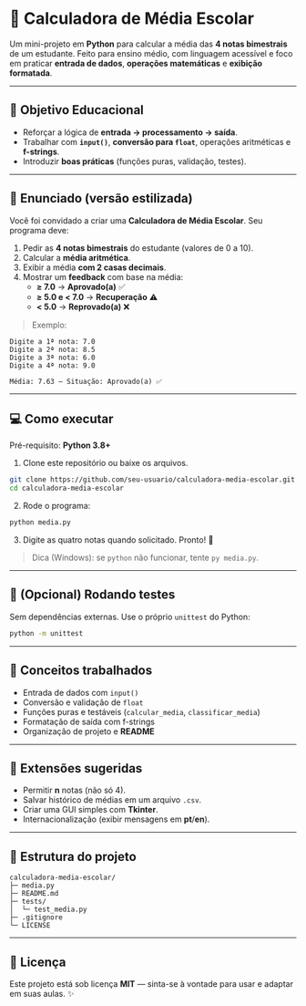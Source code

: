 
# 📘 Calculadora de Média Escolar

Um mini-projeto em **Python** para calcular a média das **4 notas bimestrais** de um estudante. Feito para ensino médio, com linguagem acessível e foco em praticar **entrada de dados**, **operações matemáticas** e **exibição formatada**.

---

## 🎯 Objetivo Educacional
- Reforçar a lógica de **entrada → processamento → saída**.
- Trabalhar com **`input()`**, **conversão para `float`**, operações aritméticas e **f-strings**.
- Introduzir **boas práticas** (funções puras, validação, testes).

---

## 📝 Enunciado (versão estilizada)
Você foi convidado a criar uma **Calculadora de Média Escolar**. Seu programa deve:
1. Pedir as **4 notas bimestrais** do estudante (valores de 0 a 10).
2. Calcular a **média aritmética**.
3. Exibir a média **com 2 casas decimais**.
4. Mostrar um **feedback** com base na média:
   - **≥ 7.0** → **Aprovado(a)** ✅
   - **≥ 5.0 e < 7.0** → **Recuperação** ⚠️
   - **< 5.0** → **Reprovado(a)** ❌

> Exemplo:
```
Digite a 1ª nota: 7.0
Digite a 2ª nota: 8.5
Digite a 3ª nota: 6.0
Digite a 4ª nota: 9.0

Média: 7.63 — Situação: Aprovado(a) ✅
```

---

## 💻 Como executar

Pré-requisito: **Python 3.8+**

1) Clone este repositório ou baixe os arquivos.
```bash
git clone https://github.com/seu-usuario/calculadora-media-escolar.git
cd calculadora-media-escolar
```

2) Rode o programa:
```bash
python media.py
```

3) Digite as quatro notas quando solicitado. Pronto! 🎉

> Dica (Windows): se `python` não funcionar, tente `py media.py`.

---

## 🧪 (Opcional) Rodando testes
Sem dependências externas. Use o próprio `unittest` do Python:
```bash
python -m unittest
```

---

## 🧠 Conceitos trabalhados
- Entrada de dados com `input()`
- Conversão e validação de `float`
- Funções puras e testáveis (`calcular_media`, `classificar_media`)
- Formatação de saída com f-strings
- Organização de projeto e **README**

---

## 🚀 Extensões sugeridas
- Permitir **n** notas (não só 4).
- Salvar histórico de médias em um arquivo `.csv`.
- Criar uma GUI simples com **Tkinter**.
- Internacionalização (exibir mensagens em **pt**/**en**).

---

## 📂 Estrutura do projeto
```
calculadora-media-escolar/
├─ media.py
├─ README.md
├─ tests/
│  └─ test_media.py
├─ .gitignore
└─ LICENSE
```

---

## 📝 Licença
Este projeto está sob licença **MIT** — sinta-se à vontade para usar e adaptar em suas aulas. ✨

